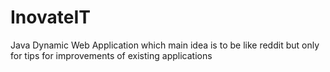 # InovateIT
Java Dynamic Web Application which main idea is to be like reddit but only for tips for improvements of existing applications
